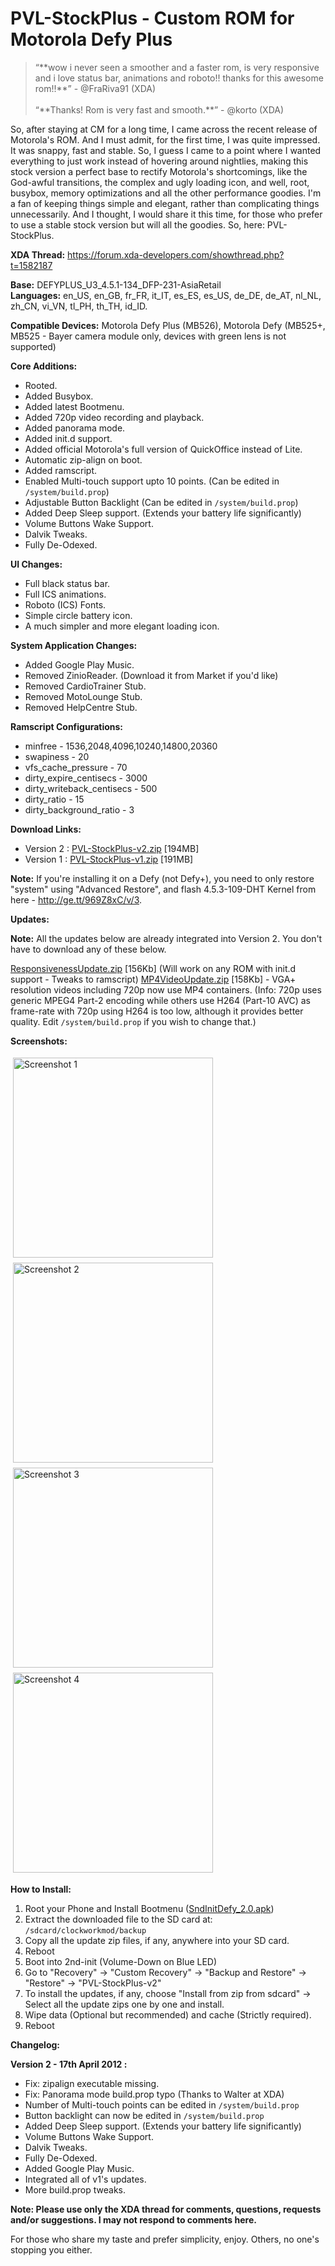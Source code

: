 # PVL-StockPlus - Custom ROM for Motorola Defy Plus

<!--[options]
name: PVL-StockPlus - Custom ROM for Motorola Defy Plus
date: 2012-04-05T00:00:00.000Z
url: 2012/04/pvl-stockplus-custom-rom-for-motorola_05.html
tags:
 - Tech
 - Mobile
 - Operating-Systems
-->

<blockquote class="green"><p class="italic">&ldquo;**wow i never seen a smoother and a faster rom, is very responsive and i love status bar, animations and roboto!! thanks for this awesome rom!!**&rdquo; - @FraRiva91 (XDA)<br/><br/>
&ldquo;**Thanks! Rom is very fast and smooth.**&rdquo; - @korto (XDA)</p></blockquote>

So, after staying at CM for a long time, I came across the recent release of Motorola's ROM. And I must admit, for the first time, I was quite impressed. It was snappy, fast and stable. So, I guess I came to a point where I wanted everything to just work instead of hovering around nightlies, making this stock version a perfect base to rectify Motorola's shortcomings, like the God-awful transitions, the complex and ugly loading icon, and well, root, busybox, memory optimizations and all the other performance goodies. I'm a fan of keeping things simple and elegant, rather than complicating things unnecessarily. And I thought, I would share it this time, for those who prefer to use a stable stock version but will all the goodies. So, here: PVL-StockPlus.

**XDA Thread:** <a href="https://forum.xda-developers.com/showthread.php?t=1582187" target="_blank">https://forum.xda-developers.com/showthread.php?t=1582187</a>

**Base:** DEFYPLUS_U3_4.5.1-134_DFP-231-AsiaRetail<br/>
**Languages:** en_US, en_GB, fr_FR, it_IT, es_ES, es_US, de_DE, de_AT, nl_NL, zh_CN, vi_VN, tl_PH, th_TH, id_ID.

**Compatible Devices:** Motorola Defy Plus (MB526), Motorola Defy (MB525+, MB525 - Bayer camera module only, devices with green lens is not supported)

**Core Additions:**

- Rooted.
- Added Busybox.
- Added latest Bootmenu.
- Added 720p video recording and playback.
- Added panorama mode.
- Added init.d support.
- Added official Motorola's full version of QuickOffice instead of Lite.
- Automatic zip-align on boot.
- Added ramscript.
- Enabled Multi-touch support upto 10 points. (Can be edited in `/system/build.prop`)
- Adjustable Button Backlight (Can be edited in `/system/build.prop`)
- Added Deep Sleep support. (Extends your battery life significantly)
- Volume Buttons Wake Support.
- Dalvik Tweaks.
- Fully De-Odexed.

**UI Changes:**

- Full black status bar.
- Full ICS animations.
- Roboto (ICS) Fonts.
- Simple circle battery icon.
- A much simpler and more elegant loading icon.

**System Application Changes:**

- Added Google Play Music.
- Removed ZinioReader. (Download it from Market if you'd like)
- Removed CardioTrainer Stub.
- Removed MotoLounge Stub.
- Removed HelpCentre Stub.

**Ramscript Configurations:**

- minfree - 1536,2048,4096,10240,14800,20360
- swapiness - 20
- vfs_cache_pressure - 70
- dirty_expire_centisecs - 3000
- dirty_writeback_centisecs - 500
- dirty_ratio - 15
- dirty_background_ratio - 3

**Download Links:**

- Version 2 : <a href="http://www.mediafire.com/download.php?t7v2wl8l22x722a" target="_blank">PVL-StockPlus-v2.zip</a> [194MB]
- Version 1 : <a href="http://www.mediafire.com/?l6knpemg37znl8b" target="_blank">PVL-StockPlus-v1.zip</a> [191MB]

**Note:** If you're installing it on a Defy (not Defy+), you need to only restore "system" using "Advanced Restore", and flash 4.5.3-109-DHT Kernel from here - <a href="http://ge.tt/969Z8xC/v/3" target="_blank">http://ge.tt/969Z8xC/v/3</a>.

**Updates:**

**Note:** All the updates below are already integrated into Version 2. You don't have to download any of these below.

<a href="http://www.mediafire.com/?tb605505kdttbd0" target="_blank">ResponsivenessUpdate.zip</a> [156Kb] (Will work on any ROM with init.d support - Tweaks to ramscript)
<a href="http://www.mediafire.com/?4n6u3b7o8a1sk55" target="_blank">MP4VideoUpdate.zip</a> [158Kb] - VGA+ resolution videos including 720p now use MP4 containers. (Info: 720p uses generic MPEG4 Part-2 encoding while others use H264 (Part-10 AVC) as frame-rate with 720p using H264 is too low, although it provides better quality. Edit `/system/build.prop` if you wish to change that.)

**Screenshots:**

<style>
    .content-imageset {
        padding: 4px;
        height: 320px;
    }
</style>
<p style="display:flex; flex-flow: row wrap;">
<img src="//3.bp.blogspot.com/-_uIDBm9ReK0/T3y5llUcL4I/AAAAAAAAAIg/dLcS8y8h1Lc/s1600/Screenshot1.jpg" alt="Screenshot 1" class="content-imageset" />
<img src="//2.bp.blogspot.com/-2SO1pSNyAuo/T3y5nUf2QNI/AAAAAAAAAIo/IH-1OA2Jn9s/s320/Screenshot2.png" alt="Screenshot 2" class="content-imageset" />
<img src="//3.bp.blogspot.com/--4RgtNQRnMY/T3y5o8upjrI/AAAAAAAAAIw/ECc7-E0q2go/s320/Screenshot3.png" alt="Screenshot 3" class="content-imageset" />
<img src="//2.bp.blogspot.com/-Nw0A4u00yUM/T3zi8P5P5QI/AAAAAAAAAI8/wa23Bj2mo_0/s320/Screenshot4.png" alt="Screenshot 4" class="content-imageset" />
</p>

**How to Install:**

1. Root your Phone and Install Bootmenu (<a href="https://forum.xda-developers.com/attachment.php?attachmentid=792601&d=1322064151" target="_blank">SndInitDefy_2.0.apk</a>)
1. Extract the downloaded file to the SD card at: `/sdcard/clockworkmod/backup`
1. Copy all the update zip files, if any, anywhere into your SD card.
1. Reboot
1. Boot into 2nd-init (Volume-Down on Blue LED)
1. Go to "Recovery" -> "Custom Recovery" -> "Backup and Restore" -> "Restore" -> "PVL-StockPlus-v2"
1. To install the updates, if any, choose "Install from zip from sdcard" -> Select all the update zips one by one and install.
1. Wipe data (Optional but recommended) and cache (Strictly required).
1. Reboot

**Changelog:**

**Version 2 - 17th April 2012 :**

- Fix: zipalign executable missing.
- Fix: Panorama mode build.prop typo (Thanks to Walter at XDA)
- Number of Multi-touch points can be edited in `/system/build.prop`
- Button backlight can now be edited in `/system/build.prop`
- Added Deep Sleep support. (Extends your battery life significantly)
- Volume Buttons Wake Support.
- Dalvik Tweaks.
- Fully De-Odexed.
- Added Google Play Music.
- Integrated all of v1's updates.
- More build.prop tweaks.

**Note: Please use only the XDA thread for comments, questions, requests and/or suggestions. I may not respond to comments here.**

For those who share my taste and prefer simplicity, enjoy. Others, no one's stopping you either.